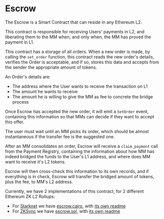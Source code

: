 # Escrow

The Escrow is a Smart Contract that can reside in any Ethereum L2.

This contract is responsible for receiving Users' payments in L2, and liberating them 
to the MM when, and only when, the MM has proved the payment in L1.

This contract has a storage of all orders. When a new order is made, by calling the 
`set_order` function, this contract reads the new order's details, verifies the Order 
is acceptable, and if so, stores this data and accepts from the sender the 
appropriate amount of tokens. 

An Order's details are:
- The address where the User wants to receive the transaction on L1
- The amount he wants to receive
- The amount he is willing to give the MM as fee to concrete the bridge process

Once Escrow has accepted the new order, it will emit a `SetOrder` event, containing 
this information so that MMs can decide if they want to accept this offer.

The user must wait until an MM picks its order, which should be almost instantaneous 
if the transfer fee is the suggested one.

After an MM consolidates an order, Escrow will receive a `claim_payment` call from the Payment Registry, containing the information about how MM has indeed bridged the funds 
to the User's L1 address, and where does MM want to receive it's L2 tokens.

Escrow will then cross-check this information to its own records, and if everything is in 
check, Escrow will transfer the bridged amount of tokens, plus the fee, to MM's L2 
address.

Currently, we have 2 implementations of this contract, for 2 different Ethereum ZK L2 Rollups:
- For [Starknet](https://www.starknet.io/en) we have [escrow.cairo](../../../contracts/starknet/src/escrow.cairo), with [its own readme](./Starknet.md)
- For [ZKSync](https://zksync.io/) we have [escrow.sol](../../../contracts/zksync/contracts/escrow.sol), with [its own readme](./ZKSync.md)
